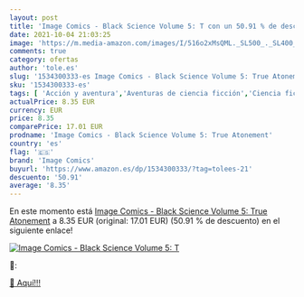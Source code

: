 ```yaml
---
layout: post
title: 'Image Comics - Black Science Volume 5: T con un 50.91 % de descuento'
date: 2021-10-04 21:03:25
image: 'https://m.media-amazon.com/images/I/516o2xMsQML._SL500_._SL400_.jpg'
comments: true
category: ofertas
author: 'tole.es'
slug: '1534300333-es Image Comics - Black Science Volume 5: True Atonement'
sku: '1534300333-es'
tags: [ 'Acción y aventura','Aventuras de ciencia ficción','Ciencia ficción','Cómics, manga y novelas gráficas','Fantasía y ciencia ficción','Libros','Libros juveniles','Literatura y ficción','image comics', ]
actualPrice: 8.35 EUR
currency: EUR
price: 8.35
comparePrice: 17.01 EUR
prodname: 'Image Comics - Black Science Volume 5: True Atonement'
country: 'es'
flag: '🇪🇸'
brand: 'Image Comics'
buyurl: 'https://www.amazon.es/dp/1534300333/?tag=tolees-21'
descuento: '50.91'
average: '8.35'
---
```


En este momento está [Image Comics - Black Science Volume 5: True Atonement](https://www.amazon.es/dp/1534300333/?tag=tolees-21) a 8.35 EUR (original: 17.01 EUR) (50.91 %  de descuento) en el siguiente enlace!

[![Image Comics - Black Science Volume 5: T](https://m.media-amazon.com/images/I/516o2xMsQML._SL500_._SL400_.jpg)](https://www.amazon.es/dp/1534300333/?tag=tolees-21)

🔎:


[🛒 Aquí!!!](https://www.amazon.es/dp/1534300333/?tag=tolees-21)
